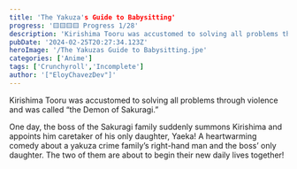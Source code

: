 ```yaml
---
title: 'The Yakuza's Guide to Babysitting'
progress: '🟨🟨🟨🟨 Progress 1/28'
description: 'Kirishima Tooru was accustomed to solving all problems through violence and was called the Demon of Sakuragi.'
pubDate: '2024-02-25T20:27:34.123Z'
heroImage: '/The Yakuzas Guide to Babysitting.jpe'
categories: ['Anime']
tags: ['Crunchyroll','Incomplete']
author: '["EloyChavezDev"]'
---
```

Kirishima Tooru was accustomed to solving all problems through violence and was called “the Demon of Sakuragi.” 

One day, the boss of the Sakuragi family suddenly summons Kirishima and appoints him caretaker of his only daughter, Yaeka! A heartwarming comedy about a yakuza crime family’s right-hand man and the boss’ only daughter. The two of them are about to begin their new daily lives together!